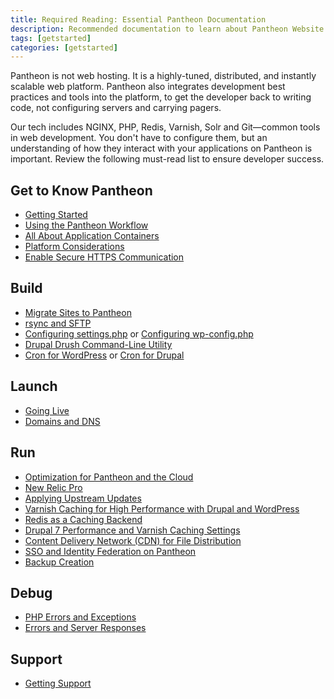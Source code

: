 ```yaml
---
title: Required Reading: Essential Pantheon Documentation
description: Recommended documentation to learn about Pantheon Website Management Platform's technologies.
tags: [getstarted]
categories: [getstarted]
---
```

Pantheon is not web hosting. It is a highly-tuned, distributed, and instantly scalable web platform. Pantheon also integrates development best practices and tools into the platform, to get the developer back to writing code, not configuring servers and carrying pagers.

Our tech includes NGINX, PHP, Redis, Varnish, Solr and Git&mdash;common tools in web development. You don't have to configure them, but an understanding of how they interact with your applications on Pantheon is important. Review the following must-read list to ensure developer success.

## Get to Know Pantheon

- [Getting Started](/docs/guides/getting-started)  
- [Using the Pantheon Workflow](/docs/pantheon-workflow/)
- [All About Application Containers](/docs/application-containers/)
- [Platform Considerations](/docs/platform-considerations/)
- [Enable Secure HTTPS Communication](/docs/enable-https)

## Build
- [Migrate Sites to Pantheon](/docs/migrate)
- [rsync and SFTP](/docs/rsync-and-sftp)
- [Configuring settings.php](/docs/settings-php) or [Configuring wp-config.php](/docs/wp-config-php)
- [Drupal Drush Command-Line Utility](/docs/drush)
- [Cron for WordPress](/docs/wordpress-cron) or [Cron for Drupal](/docs/drupal-cron)

## Launch
- [Going Live](/docs/go-live)
- [Domains and DNS](/docs/domains)

## Run
- [Optimization for Pantheon and the Cloud](/docs/cloud-optimization)
- [New Relic Pro](/docs/new-relic)
- [Applying Upstream Updates](/docs/upstream-updates)
- [Varnish Caching for High Performance with Drupal and WordPress](/docs/varnish)
- [Redis as a Caching Backend](/docs/redis)
- [Drupal 7 Performance and Varnish Caching Settings](/docs/drupal-cache)
- [Content Delivery Network (CDN) for File Distribution](/docs/content-delivery-network/)
- [SSO and Identity Federation on Pantheon](/docs/sso/)
- [Backup Creation](/docs/backups)

## Debug

- [PHP Errors and Exceptions](/docs/php-errors/)
- [Errors and Server Responses](/docs/errors-and-server-responses/)

## Support

- [Getting Support](/docs/getting-support)

